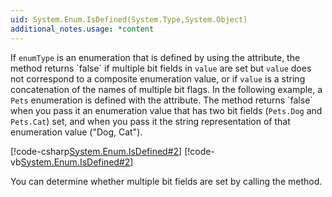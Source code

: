 ```yaml
---
uid: System.Enum.IsDefined(System.Type,System.Object)
additional_notes.usage: *content
---
```


<p>If <code>enumType</code> is an enumeration that is defined by using the <xref href="System.FlagsAttribute"></xref> attribute, the method returns `false` if multiple bit fields in <code>value</code> are set but <code>value</code> does not correspond to a composite enumeration value, or if <code>value</code> is a string concatenation of the names of multiple bit flags. In the following example, a <code>Pets</code> enumeration is defined with the <xref href="System.FlagsAttribute"></xref> attribute. The <xref href="System.Enum.IsDefined(System.Type,System.Object)"></xref> method returns `false` when you pass it an enumeration value that has two bit fields (<code>Pets.Dog</code> and <code>Pets.Cat</code>) set, and when you pass it the string representation of that enumeration value ("Dog, Cat").  
  
 [!code-csharp[System.Enum.IsDefined#2](~/samples/snippets/csharp/VS_Snippets_CLR_System/system.Enum.IsDefined/cs/isdefined2.cs#2)]
 [!code-vb[System.Enum.IsDefined#2](~/samples/snippets/visualbasic/VS_Snippets_CLR_System/system.Enum.IsDefined/vb/isdefined2.vb#2)]  
  
 You can determine whether multiple bit fields are set by calling the <xref href="System.Enum.HasFlag(System.Enum)"></xref> method.</p>


